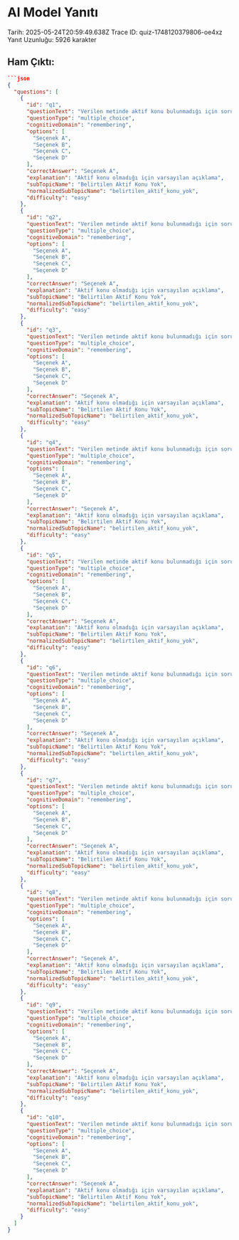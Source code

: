 # AI Model Yanıtı

Tarih: 2025-05-24T20:59:49.638Z
Trace ID: quiz-1748120379806-oe4xz
Yanıt Uzunluğu: 5926 karakter

## Ham Çıktı:
```json
```json
{
  "questions": [
    {
      "id": "q1",
      "questionText": "Verilen metinde aktif konu bulunmadığı için soru oluşturulamamıştır. Lütfen aktif konu belirtin.",
      "questionType": "multiple_choice",
      "cognitiveDomain": "remembering",
      "options": [
        "Seçenek A",
        "Seçenek B",
        "Seçenek C",
        "Seçenek D"
      ],
      "correctAnswer": "Seçenek A",
      "explanation": "Aktif konu olmadığı için varsayılan açıklama",
      "subTopicName": "Belirtilen Aktif Konu Yok",
      "normalizedSubTopicName": "belirtilen_aktif_konu_yok",
      "difficulty": "easy"
    },
    {
      "id": "q2",
      "questionText": "Verilen metinde aktif konu bulunmadığı için soru oluşturulamamıştır. Lütfen aktif konu belirtin.",
      "questionType": "multiple_choice",
      "cognitiveDomain": "remembering",
      "options": [
        "Seçenek A",
        "Seçenek B",
        "Seçenek C",
        "Seçenek D"
      ],
      "correctAnswer": "Seçenek A",
      "explanation": "Aktif konu olmadığı için varsayılan açıklama",
      "subTopicName": "Belirtilen Aktif Konu Yok",
      "normalizedSubTopicName": "belirtilen_aktif_konu_yok",
      "difficulty": "easy"
    },
    {
      "id": "q3",
      "questionText": "Verilen metinde aktif konu bulunmadığı için soru oluşturulamamıştır. Lütfen aktif konu belirtin.",
      "questionType": "multiple_choice",
      "cognitiveDomain": "remembering",
      "options": [
        "Seçenek A",
        "Seçenek B",
        "Seçenek C",
        "Seçenek D"
      ],
      "correctAnswer": "Seçenek A",
      "explanation": "Aktif konu olmadığı için varsayılan açıklama",
      "subTopicName": "Belirtilen Aktif Konu Yok",
      "normalizedSubTopicName": "belirtilen_aktif_konu_yok",
      "difficulty": "easy"
    },
    {
      "id": "q4",
      "questionText": "Verilen metinde aktif konu bulunmadığı için soru oluşturulamamıştır. Lütfen aktif konu belirtin.",
      "questionType": "multiple_choice",
      "cognitiveDomain": "remembering",
      "options": [
        "Seçenek A",
        "Seçenek B",
        "Seçenek C",
        "Seçenek D"
      ],
      "correctAnswer": "Seçenek A",
      "explanation": "Aktif konu olmadığı için varsayılan açıklama",
      "subTopicName": "Belirtilen Aktif Konu Yok",
      "normalizedSubTopicName": "belirtilen_aktif_konu_yok",
      "difficulty": "easy"
    },
    {
      "id": "q5",
      "questionText": "Verilen metinde aktif konu bulunmadığı için soru oluşturulamamıştır. Lütfen aktif konu belirtin.",
      "questionType": "multiple_choice",
      "cognitiveDomain": "remembering",
      "options": [
        "Seçenek A",
        "Seçenek B",
        "Seçenek C",
        "Seçenek D"
      ],
      "correctAnswer": "Seçenek A",
      "explanation": "Aktif konu olmadığı için varsayılan açıklama",
      "subTopicName": "Belirtilen Aktif Konu Yok",
      "normalizedSubTopicName": "belirtilen_aktif_konu_yok",
      "difficulty": "easy"
    },
    {
      "id": "q6",
      "questionText": "Verilen metinde aktif konu bulunmadığı için soru oluşturulamamıştır. Lütfen aktif konu belirtin.",
      "questionType": "multiple_choice",
      "cognitiveDomain": "remembering",
      "options": [
        "Seçenek A",
        "Seçenek B",
        "Seçenek C",
        "Seçenek D"
      ],
      "correctAnswer": "Seçenek A",
      "explanation": "Aktif konu olmadığı için varsayılan açıklama",
      "subTopicName": "Belirtilen Aktif Konu Yok",
      "normalizedSubTopicName": "belirtilen_aktif_konu_yok",
      "difficulty": "easy"
    },
    {
      "id": "q7",
      "questionText": "Verilen metinde aktif konu bulunmadığı için soru oluşturulamamıştır. Lütfen aktif konu belirtin.",
      "questionType": "multiple_choice",
      "cognitiveDomain": "remembering",
      "options": [
        "Seçenek A",
        "Seçenek B",
        "Seçenek C",
        "Seçenek D"
      ],
      "correctAnswer": "Seçenek A",
      "explanation": "Aktif konu olmadığı için varsayılan açıklama",
      "subTopicName": "Belirtilen Aktif Konu Yok",
      "normalizedSubTopicName": "belirtilen_aktif_konu_yok",
      "difficulty": "easy"
    },
    {
      "id": "q8",
      "questionText": "Verilen metinde aktif konu bulunmadığı için soru oluşturulamamıştır. Lütfen aktif konu belirtin.",
      "questionType": "multiple_choice",
      "cognitiveDomain": "remembering",
      "options": [
        "Seçenek A",
        "Seçenek B",
        "Seçenek C",
        "Seçenek D"
      ],
      "correctAnswer": "Seçenek A",
      "explanation": "Aktif konu olmadığı için varsayılan açıklama",
      "subTopicName": "Belirtilen Aktif Konu Yok",
      "normalizedSubTopicName": "belirtilen_aktif_konu_yok",
      "difficulty": "easy"
    },
    {
      "id": "q9",
      "questionText": "Verilen metinde aktif konu bulunmadığı için soru oluşturulamamıştır. Lütfen aktif konu belirtin.",
      "questionType": "multiple_choice",
      "cognitiveDomain": "remembering",
      "options": [
        "Seçenek A",
        "Seçenek B",
        "Seçenek C",
        "Seçenek D"
      ],
      "correctAnswer": "Seçenek A",
      "explanation": "Aktif konu olmadığı için varsayılan açıklama",
      "subTopicName": "Belirtilen Aktif Konu Yok",
      "normalizedSubTopicName": "belirtilen_aktif_konu_yok",
      "difficulty": "easy"
    },
    {
      "id": "q10",
      "questionText": "Verilen metinde aktif konu bulunmadığı için soru oluşturulamamıştır. Lütfen aktif konu belirtin.",
      "questionType": "multiple_choice",
      "cognitiveDomain": "remembering",
      "options": [
        "Seçenek A",
        "Seçenek B",
        "Seçenek C",
        "Seçenek D"
      ],
      "correctAnswer": "Seçenek A",
      "explanation": "Aktif konu olmadığı için varsayılan açıklama",
      "subTopicName": "Belirtilen Aktif Konu Yok",
      "normalizedSubTopicName": "belirtilen_aktif_konu_yok",
      "difficulty": "easy"
    }
  ]
}
```
```
